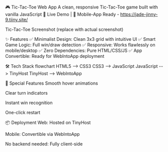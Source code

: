 🎮 Tic-Tac-Toe Web App
A clean, responsive Tic-Tac-Toe game built with vanilla JavaScript
🔗 Live Demo | 📱 Mobile-App Ready - https://jade-jinny-9.tiiny.site/

Tic-Tac-Toe Screenshot (replace with actual screenshot)

✨ Features
✅ Minimalist Design: Clean 3x3 grid with intuitive UI
✅ Smart Game Logic: Full win/draw detection
✅ Responsive: Works flawlessly on mobile/desktop
✅ Zero Dependencies: Pure HTML/CSS/JS
✅ App Convertible: Ready for WebIntoApp deployment

🛠️ Tech Stack
flowchart 
    HTML5 --> CSS3
    CSS3 --> JavaScript
    JavaScript --> TinyHost
    TinyHost --> WebIntoApp

🌟 Special Features
Smooth hover animations

Clear turn indicators

Instant win recognition

One-click restart

📦 Deployment
Web: Hosted on TinyHost

Mobile: Convertible via WebIntoApp

No backend needed: Fully client-side
